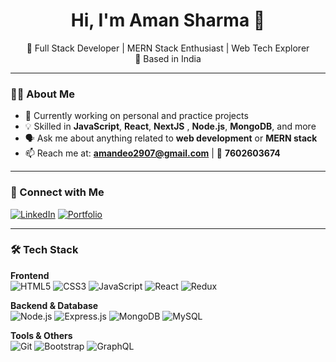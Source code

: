 <h1 align="center">Hi, I'm Aman Sharma 👋</h1>

<p align="center">
  🚀 Full Stack Developer | MERN Stack Enthusiast | Web Tech Explorer<br/>
  📍 Based in India
</p>

---

### 👨‍💻 About Me

- 🔭 Currently working on personal and practice projects  
- 💡 Skilled in **JavaScript**, **React**, **NextJS** , **Node.js**, **MongoDB**, and more  
- 🗣️ Ask me about anything related to **web development** or **MERN stack**  
- 📫 Reach me at: **amandeo2907@gmail.com** | 📱 **7602603674**

---

### 🔗 Connect with Me

[![LinkedIn](https://img.shields.io/badge/LinkedIn-blue?logo=linkedin&style=for-the-badge)](https://www.linkedin.com/in/amansharma2907/)
[![Portfolio](https://img.shields.io/badge/Portfolio-000?logo=vercel&logoColor=white&style=for-the-badge)](https://portfolio-iota-smoky-83.vercel.app/)

---

### 🛠️ Tech Stack

**Frontend**  
![HTML5](https://img.shields.io/badge/HTML5-E34F26?logo=html5&logoColor=white&style=flat)
![CSS3](https://img.shields.io/badge/CSS3-1572B6?logo=css3&logoColor=white&style=flat)
![JavaScript](https://img.shields.io/badge/JavaScript-F7DF1E?logo=javascript&logoColor=black&style=flat)
![React](https://img.shields.io/badge/React-61DAFB?logo=react&logoColor=black&style=flat)
![Redux](https://img.shields.io/badge/Redux-764ABC?logo=redux&logoColor=white&style=flat)

**Backend & Database**  
![Node.js](https://img.shields.io/badge/Node.js-339933?logo=node.js&logoColor=white&style=flat)
![Express.js](https://img.shields.io/badge/Express-000000?logo=express&logoColor=white&style=flat)
![MongoDB](https://img.shields.io/badge/MongoDB-47A248?logo=mongodb&logoColor=white&style=flat)
![MySQL](https://img.shields.io/badge/MySQL-4479A1?logo=mysql&logoColor=white&style=flat)

**Tools & Others**  
![Git](https://img.shields.io/badge/Git-F05032?logo=git&logoColor=white&style=flat)
![Bootstrap](https://img.shields.io/badge/Bootstrap-7952B3?logo=bootstrap&logoColor=white&style=flat)
![GraphQL](https://img.shields.io/badge/GraphQL-E10098?logo=graphql&logoColor=white&style=flat)

